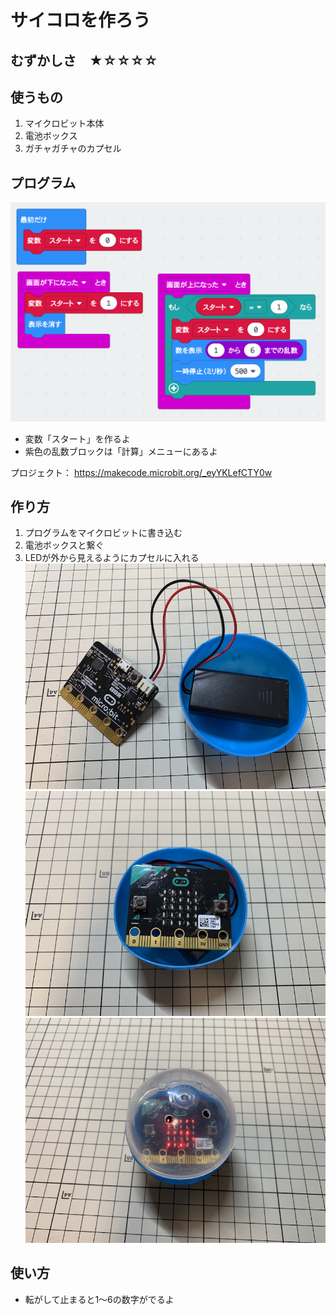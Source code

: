 # サイコロを作ろう

## むずかしさ　★☆☆☆☆

## 使うもの
1. マイクロビット本体
2. 電池ボックス
3. ガチャガチャのカプセル

## プログラム

![](./dice.png)

* 変数「スタート」を作るよ
* 紫色の乱数ブロックは「計算」メニューにあるよ

プロジェクト： https://makecode.microbit.org/_eyYKLefCTY0w

## 作り方

1. プログラムをマイクロビットに書き込む
2. 電池ボックスと繋ぐ
3. LEDが外から見えるようにカプセルに入れる
![](./IMG_6354.jpg)
![](./IMG_6355.jpg)
![](./IMG_6356.jpg)


## 使い方

* 転がして止まると1〜6の数字がでるよ

